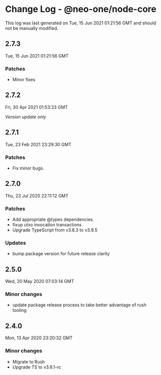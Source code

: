 # Change Log - @neo-one/node-core

This log was last generated on Tue, 15 Jun 2021 01:21:56 GMT and should not be manually modified.

## 2.7.3
Tue, 15 Jun 2021 01:21:56 GMT

### Patches

- Minor fixes

## 2.7.2
Fri, 30 Apr 2021 01:53:33 GMT

*Version update only*

## 2.7.1
Tue, 23 Feb 2021 23:29:30 GMT

### Patches

- Fix minor bugs.

## 2.7.0
Thu, 23 Jul 2020 22:11:12 GMT

### Patches

- Add appropriate @types dependencies.
- fixup utxo invocation transactions
- Upgrade TypeScript from v3.8.3 to v3.9.5

### Updates

- bump package version for future release clarity

## 2.5.0
Wed, 20 May 2020 07:03:14 GMT

### Minor changes

- update package release process to take better advantage of rush tooling

## 2.4.0
Mon, 13 Apr 2020 23:20:32 GMT

### Minor changes

- Migrate to Rush
- Upgrade TS to v3.8.1-rc

